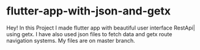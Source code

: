 # flutter-app-with-json-and-getx
Hey! In this Project I made  flutter app with beautiful user interface  RestApi| using getx.
I have also used json files to fetch data and getx route navigation systems. My files are on master branch.
